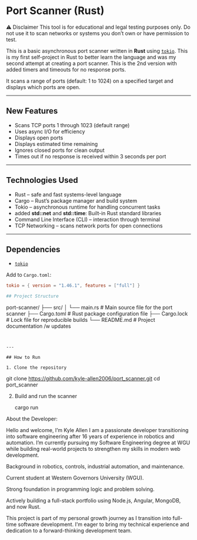 # Port Scanner (Rust)

⚠️ Disclaimer
This tool is for educational and legal testing purposes only. Do not use it to scan networks or systems you don’t own or have permission to test.

This is a basic asynchronous port scanner written in **Rust** using [`tokio`](https://crates.io/crates/tokio). This is my first self-project in Rust to better learn the language and was my second attempt at creating a port scanner. This is the 2nd version with added timers and timeouts for no response ports.

It scans a range of ports (default: 1 to 1024) on a specified target and displays which ports are open.

---

## New Features

- Scans TCP ports 1 through 1023 (default range)
- Uses async I/O for efficiency
- Displays open ports
- Displays estimated time remaining
- Ignores closed ports for clean output
- Times out if no response is received within 3 seconds per port

---

## Technologies Used

- Rust – safe and fast systems-level language
- Cargo – Rust’s package manager and build system
- Tokio – asynchronous runtime for handling concurrent tasks
- added **std::net** and **std::time**: Built-in Rust standard libraries
- Command Line Interface (CLI) – interaction through terminal
- TCP Networking – scans network ports for open connections

---


## Dependencies

- [`tokio`](https://crates.io/crates/tokio)

Add to `Cargo.toml`:

```toml
tokio = { version = "1.46.1", features = ["full"] }

## Project Structure

```
port-scanner/
├── src/
│   └── main.rs         # Main source file for the port scanner
├── Cargo.toml          # Rust package configuration file
├── Cargo.lock          # Lock file for reproducible builds
└── README.md           # Project documentation /w updates
```


---

## How to Run

1. Clone the repository

   ```
   git clone https://github.com/kyle-allen2006/port_scanner.git
   cd port_scanner

2. Build and run the scanner

    cargo run


About the Developer:

Hello and welcome, I’m Kyle Allen I am a passionate developer transitioning into software engineering after 16 years of experience in robotics and automation. I’m currently pursuing my Software Engineering degree at WGU while building real-world projects to strengthen my skills in modern web development.

Background in robotics, controls, industrial automation, and maintenance.

Current student at Western Governors University (WGU).

Strong foundation in programming logic and problem solving.

Actively building a full-stack portfolio using Node.js, Angular, MongoDB, and now Rust.

This project is part of my personal growth journey as I transition into full-time software development. I'm eager to bring my technical experience and dedication to a forward-thinking development team.